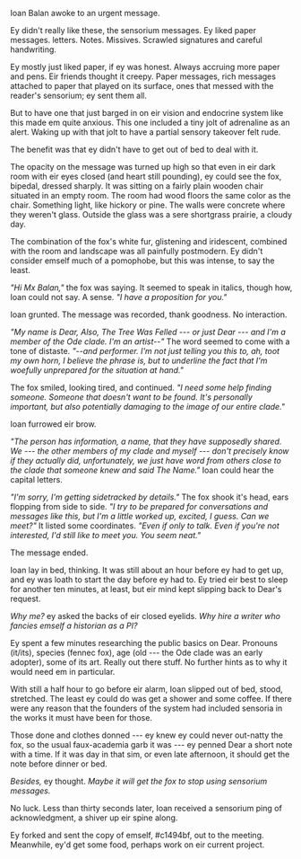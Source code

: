 Ioan Balan awoke to an urgent message.

Ey didn't really like these, the sensorium messages. Ey liked paper messages. letters. Notes. Missives. Scrawled signatures and careful handwriting.

Ey mostly just liked paper, if ey was honest. Always accruing more paper and pens. Eir friends thought it creepy. Paper messages, rich messages attached to paper that played on its surface, ones that messed with the reader's sensorium; ey sent them all.

But to have one that just barged in on eir vision and endocrine system like this made em quite anxious. This one included a tiny jolt of adrenaline as an alert. Waking up with that jolt to have a partial sensory takeover felt rude.

The benefit was that ey didn't have to get out of bed to deal with it.

The opacity on the message was turned up high so that even in eir dark room with eir eyes closed (and heart still pounding), ey could see the fox, bipedal, dressed sharply. It was sitting on a fairly plain wooden chair situated in an empty room. The room had wood floors the same color as the chair. Something light, like hickory or pine. The walls were concrete where they weren't glass. Outside the glass was a sere shortgrass prairie, a cloudy day.

The combination of the fox's white fur, glistening and iridescent, combined with the room and landscape was all painfully postmodern. Ey didn't consider emself much of a pomophobe, but this was intense, to say the least.

*"Hi Mx Balan,"* the fox was saying. It seemed to speak in italics, though how, Ioan could not say. A sense. *"I have a proposition for you."*

Ioan grunted. The message was recorded, thank goodness. No interaction.

*"My name is Dear, Also, The Tree Was Felled --- or just Dear --- and I'm a member of the Ode clade. I'm an artist--"* The word seemed to come with a tone of distaste. *"--and performer. I'm not just telling you this to, ah, toot my own horn, I believe the phrase is, but to underline the fact that I'm woefully unprepared for the situation at hand."*

The fox smiled, looking tired, and continued. *"I need some help finding someone. Someone that doesn't want to be found. It's personally important, but also potentially damaging to the image of our entire clade."*

Ioan furrowed eir brow.

*"The person has information, a name, that they have supposedly shared. We --- the other members of my clade and myself --- don't precisely know if they actually did, unfortunately, we just have word from others close to the clade that someone knew and said The Name."* Ioan could hear the capital letters.

*"I'm sorry, I'm getting sidetracked by details."* The fox shook it's head, ears flopping from side to side. *"I try to be prepared for conversations and messages like this, but I'm a little worked up, excited, I guess. Can we meet?"* It listed some coordinates. *"Even if only to talk. Even if you're not interested, I'd still like to meet you. You seem neat."*

The message ended.

Ioan lay in bed, thinking. It was still about an hour before ey had to get up, and ey was loath to start the day before ey had to. Ey tried eir best to sleep for another ten minutes, at least, but eir mind kept slipping back to Dear's request.

*Why me?* ey asked the backs of eir closed eyelids. *Why hire a writer who fancies emself a historian as a PI?*

Ey spent a few minutes researching the public basics on Dear. Pronouns (it/its), species (fennec fox), age (old --- the Ode clade was an early adopter), some of its art. Really out there stuff. No further hints as to why it would need em in particular.

With still a half hour to go before eir alarm, Ioan slipped out of bed, stood, stretched. The least ey could do was get a shower and some coffee. If there were any reason that the founders of the system had included sensoria in the works it must have been for those.

Those done and clothes donned --- ey knew ey could never out-natty the fox, so the usual faux-academia garb it was --- ey penned Dear a short note with a time. If it was day in that sim, or even late afternoon, it should get the note before dinner or bed.

*Besides,* ey thought. *Maybe it will get the fox to stop using sensorium messages.*

No luck. Less than thirty seconds later, Ioan received a sensorium ping of acknowledgment, a shiver up eir spine along.

Ey forked and sent the copy of emself, \#c1494bf, out to the meeting. Meanwhile, ey'd get some food, perhaps work on eir current project.
